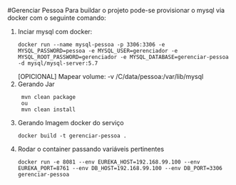 #Gerenciar Pessoa
Para buildar o projeto pode-se provisionar o mysql via docker com o seguinte comando:

1) Inciar mysql com docker:
   ```
   docker run --name mysql-pessoa -p 3306:3306 -e MYSQL_PASSWORD=pessoa -e MYSQL_USER=gerenciador -e MYSQL_ROOT_PASSWORD=gerenciador -e MYSQL_DATABASE=gerenciar-pessoa -d mysql/mysql-server:5.7
   ```
   [OPICIONAL] Mapear volume:  -v /C/data/pessoa:/var/lib/mysql
2) Gerando Jar
   ```
    mvn clean package
    ou
    mvn clean install
   ```
3) Gerando Imagem docker do serviço
    ```
    docker build -t gerenciar-pessoa .
   ```
4) Rodar o container passando variáveis pertinentes
    ```
    docker run -e 8081 --env EUREKA_HOST=192.168.99.100 --env EUREKA_PORT=8761 --env DB_HOST=192.168.99.100 --env DB_PORT=3306 gerenciar-pessoa
   ```
